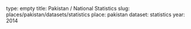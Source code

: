 type: empty
title: Pakistan / National Statistics
slug: places/pakistan/datasets/statistics
place: pakistan
dataset: statistics
year: 2014
